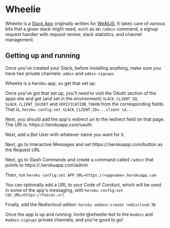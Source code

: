 # Wheelie

Wheelie is a [Slack App](slack.com/apps) originally written for
[WeAllJS](wealljs.org). It takes care of various bits that a given slack might
need, such as an `/admin` command, a signup request handler with request review,
slack statistics, and channel management.

## Getting up and running

Once you've created your Slack, before installing anything, make sure you have
two private channels: `admin` and `admin-signups`

Wheelie is a heroku app, so get that set up.

Once you've got that set up, you'll need to visit the OAuth section of the apps
site and get (and set in the environment) `SLACK_CLIENT_ID`,
`SLACK_CLIENT_SECRET` and `VERIFICATION_TOKEN` from the corresponding fields.
That is, `heroku config:set SLACK_CLIENT_ID=...client id...`

Next, you should add the app's redirect uri to the redirect field on that page.
The URI is: https://<appname>.herokuapp.com/oauth

Next, add a Bot User with whatever name you want for it.

Next, go to Interactive Messages and set https://<appname>.herokuapp.com/button
as the Request URL

Next, go to Slash Commands and create a command called `/admin` that points to
https://<appname>.herokuapp.com/admin

Then, run `heroku config:set APP_URL=https://<appname>.herokuapp.com`

You can optionally add a URL to your Code of Conduct, which will be used in some of the app's messaging, with `heroku config:set COC_URL=https://foococ.url`

Finally, add the Rediscloud addon: `heroku addons:create rediscloud:30`

Once the app is up and running: Invite @wheelie-bot to the `#admin` and
`#admin-signups` private channels, and you're good to go!
